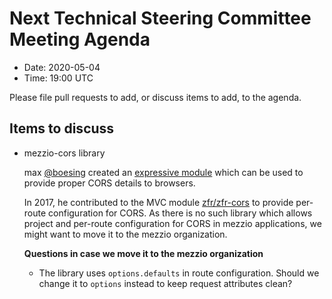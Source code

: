 # Next Technical Steering Committee Meeting Agenda

- Date: 2020-05-04
- Time: 19:00 UTC

Please file pull requests to add, or discuss items to add, to the agenda.

## Items to discuss

- mezzio-cors library

  max [@boesing](https://github.com/boesing) created an [expressive module](https://github.com/boesing/zend-expressive-cors) which can be used to provide proper CORS details to browsers.
  
  In 2017, he contributed to the MVC module [zfr/zfr-cors](https://github.com/zf-fr/zfr-cors/pull/43) to provide per-route configuration for CORS. As there is no such library which allows project and per-route configuration for CORS in mezzio applications, we might want to move it to the mezzio organization.

  **Questions in case we move it to the mezzio organization**
  - The library uses `options.defaults` in route configuration. Should we change it to `options` instead to keep request attributes clean?
